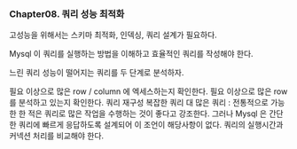 ### Chapter08. 쿼리 성능 최적화

고성능을 위해서는 스키마 최적화, 인덱싱, 쿼리 설계가 필요하다.

Mysql 이 쿼리를 실행하는 방법을 이해하고 효율적인 쿼리를 작성해야 한다.

느린 쿼리
성능이 떨어지는 쿼리를 두 단계로 분석하자.

필요 이상으로 많은 row / column 에 엑세스하는지 확인한다.
필요 이상으로 많은 row 를 분석하고 있는지 확인한다.
쿼리 재구성
복잡한 쿼리 대 많은 쿼리 : 전통적으로 가능한 한 적은 쿼리로 많은 작업을 수행하는 것이 좋다고 강조한다. 그러나 Mysql 은 간단한 쿼리에 빠르게 응답하도록 설계되어 이 조언이 해당사항이 없다. 쿼리의 실행시간과 커넥션 처리를 비교해야 한다.
